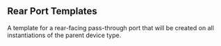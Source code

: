 ## Rear Port Templates

A template for a rear-facing pass-through port that will be created on all instantiations of the parent device type.

